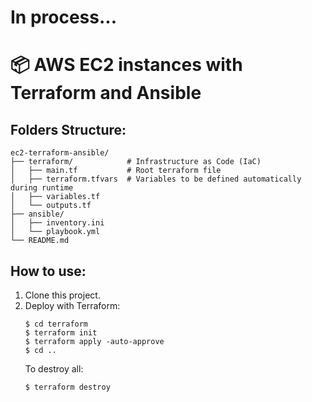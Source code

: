 # In process...
# 📦 AWS EC2 instances with Terraform and Ansible

## Folders Structure:
```
ec2-terraform-ansible/
├── terraform/            # Infrastructure as Code (IaC)
│   ├── main.tf           # Root terraform file
│   ├── terraform.tfvars  # Variables to be defined automatically during runtime
│   ├── variables.tf
│   └── outputs.tf
├── ansible/
│   ├── inventory.ini
│   └── playbook.yml
└── README.md
```
## How to use:
1. Clone this project.
2. Deploy with Terraform:
    ```
    $ cd terraform
    $ terraform init
    $ terraform apply -auto-approve
    $ cd ..
    ```
    To destroy all:
    ```
    $ terraform destroy
    ```
